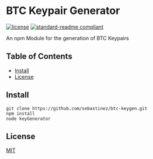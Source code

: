 # BTC Keypair Generator

[![license](https://img.shields.io/github/license/sebastinez/btc-keygen.svg)](LICENSE)
[![standard-readme compliant](https://img.shields.io/badge/readme%20style-standard-brightgreen.svg?style=flat-square)](https://github.com/RichardLitt/standard-readme)

An npm Module for the generation of BTC Keypairs

## Table of Contents

- [Install](#install)
- [License](#license)

## Install

```
git clone https://github.com/sebastinez/btc-keygen.git
npm install
node keyGenerator
```

## License

[MIT](../LICENSE)
